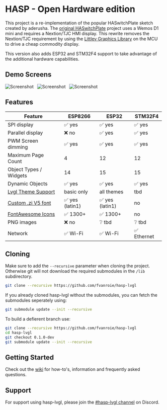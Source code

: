 # HASP - Open Hardware edition

This project is a re-implementation of the popular HASwitchPlate sketch created by aderusha.
The [original HASwitchPlate][1] project uses a Wemos D1 mini and requires a Nextion/TJC HMI display.
This rewrite removes the Nextion/TJC requirement by using the [Littlev Graphics Library][2] on the MCU to drive a cheap commodity display.

This version also adds ESP32 and STM32F4 support to take advantage of the additional hardware capabilities.

## Demo Screens

![Screenshot](https://raw.githubusercontent.com/fvanroie/hasp-lvgl/0.0.11/docs/img/sliders.png) &nbsp; 
![Screenshot](https://raw.githubusercontent.com/fvanroie/hasp-lvgl/0.0.11/docs/img/buttons.png) &nbsp; 
![Screenshot](https://raw.githubusercontent.com/fvanroie/hasp-lvgl/0.0.11/docs/img/mediaplayer.png)

## Features

| Feature                 | ESP8266 | ESP32   | STM32F4
|-------------------------|---------|---------|----------
| SPI display             | :white_check_mark: yes | :white_check_mark: yes | :white_check_mark: yes
| Parallel display        | :x: no | :white_check_mark: yes | :white_check_mark: yes
| PWM Screen dimming      | :white_check_mark: yes | :white_check_mark: yes | :white_check_mark: yes
| Maximum Page Count      | 4       | 12 | 12
| Object Types / Widgets  | 14      | 15 | 15
| Dynamic Objects         | :white_check_mark: yes | :white_check_mark: yes | :white_check_mark: yes
| [Lvgl Theme Support][3] | basic only | all themes | tbd
| [Custom .zi V5 font][4] | :white_check_mark: yes (latin1) | :white_check_mark: yes (latin1) | no
| [FontAwesome Icons][5]  | :white_check_mark: 1300+ | :white_check_mark: 1300+ | no
| PNG images              | :x: no | :grey_question: tbd | :grey_question: tbd 
| Network                 | :white_check_mark: Wi-Fi | :white_check_mark: Wi-Fi | :white_check_mark: Ethernet

## Cloning

Make sure to add the `--recursive` parameter when cloning the project. Otherwise git will not download the required submodules in the `/lib` subdirectory.

```bash
git clone --recursive https://github.com/fvanroie/hasp-lvgl
```

If you already cloned hasp-lvgl without the submodules, you can fetch the submodules seperately using:

```bash
git submodule update --init --recursive
```

To build a defierent branch use:

```bash
git clone --recursive https://github.com/fvanroie/hasp-lvgl
cd hasp-lvgl
git checkout 0.1.0-dev
git submodule update --init --recursive
```

## Getting Started

Check out the [wiki](https://github.com/fvanroie/hasp-lvgl/wiki) for how-to's, information and frequently asked questions.

Support
---------------------------
For support using hasp-lvgl, please join the [#hasp-lvgl channel][6] on Discord.



[1]: https://github.com/aderusha/HASwitchPlate
[2]: https://github.com/littlevgl/lvgl
[3]: https://littlevgl.com/themes
[4]: https://github.com/fvanroie/HMI-Font-Pack/releases
[5]: https://fontawesome.com/cheatsheet/
[6]: https://discord.gg/VCWyuhF
